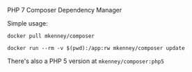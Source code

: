 PHP 7 Composer Dependency Manager

Simple usage:

`docker pull mkenney/composer`

`docker run --rm -v $(pwd):/app:rw mkenney/composer update`

There's also a PHP 5 version at `mkenney/composer:php5`
